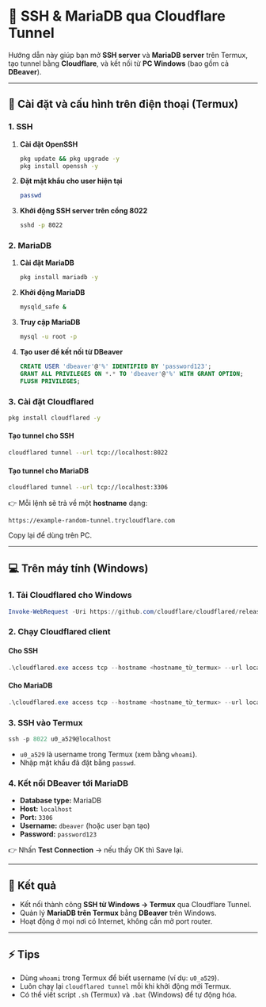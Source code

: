 # 🚀 SSH & MariaDB qua Cloudflare Tunnel

Hướng dẫn này giúp bạn mở **SSH server** và **MariaDB server** trên Termux, tạo tunnel bằng **Cloudflare**, và kết nối từ **PC Windows** (bao gồm cả **DBeaver**).

---

## 📱 Cài đặt và cấu hình trên điện thoại (Termux)

### 1. SSH

1. **Cài đặt OpenSSH**

   ```bash
   pkg update && pkg upgrade -y
   pkg install openssh -y
   ```

2. **Đặt mật khẩu cho user hiện tại**

   ```bash
   passwd
   ```

3. **Khởi động SSH server trên cổng 8022**

   ```bash
   sshd -p 8022
   ```

### 2. MariaDB

1. **Cài đặt MariaDB**

   ```bash
   pkg install mariadb -y
   ```

2. **Khởi động MariaDB**

   ```bash
   mysqld_safe &
   ```

3. **Truy cập MariaDB**

   ```bash
   mysql -u root -p
   ```

4. **Tạo user để kết nối từ DBeaver**

   ```sql
   CREATE USER 'dbeaver'@'%' IDENTIFIED BY 'password123';
   GRANT ALL PRIVILEGES ON *.* TO 'dbeaver'@'%' WITH GRANT OPTION;
   FLUSH PRIVILEGES;
   ```

### 3. Cài đặt Cloudflared

```bash
pkg install cloudflared -y
```

#### Tạo tunnel cho SSH

```bash
cloudflared tunnel --url tcp://localhost:8022
```

#### Tạo tunnel cho MariaDB

```bash
cloudflared tunnel --url tcp://localhost:3306
```

👉 Mỗi lệnh sẽ trả về một **hostname** dạng:

```
https://example-random-tunnel.trycloudflare.com
```

Copy lại để dùng trên PC.

---

## 💻 Trên máy tính (Windows)

### 1. Tải Cloudflared cho Windows

```powershell
Invoke-WebRequest -Uri https://github.com/cloudflare/cloudflared/releases/latest/download/cloudflared-windows-amd64.exe -OutFile cloudflared.exe
```

### 2. Chạy Cloudflared client

#### Cho SSH

```powershell
.\cloudflared.exe access tcp --hostname <hostname_từ_termux> --url localhost:8022
```

#### Cho MariaDB

```powershell
.\cloudflared.exe access tcp --hostname <hostname_từ_termux> --url localhost:3306
```

### 3. SSH vào Termux

```powershell
ssh -p 8022 u0_a529@localhost
```

* `u0_a529` là username trong Termux (xem bằng `whoami`).
* Nhập mật khẩu đã đặt bằng `passwd`.

### 4. Kết nối DBeaver tới MariaDB

* **Database type:** MariaDB
* **Host:** `localhost`
* **Port:** `3306`
* **Username:** `dbeaver` (hoặc user bạn tạo)
* **Password:** `password123`

👉 Nhấn **Test Connection** → nếu thấy OK thì Save lại.

---

## 🎯 Kết quả

* Kết nối thành công **SSH từ Windows → Termux** qua Cloudflare Tunnel.
* Quản lý **MariaDB trên Termux** bằng **DBeaver** trên Windows.
* Hoạt động ở mọi nơi có Internet, không cần mở port router.

---

## ⚡ Tips

* Dùng `whoami` trong Termux để biết username (ví dụ: `u0_a529`).
* Luôn chạy lại `cloudflared tunnel` mỗi khi khởi động mới Termux.
* Có thể viết script `.sh` (Termux) và `.bat` (Windows) để tự động hóa.
